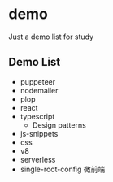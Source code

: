 # demo

Just a demo list for study

## Demo List

- puppeteer
- nodemailer
- plop
- react
- typescript
  - Design patterns
- js-snippets
- css
- v8
- serverless
- single-root-config 微前端
